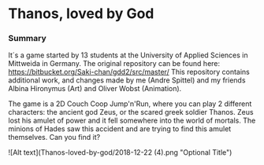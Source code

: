 
# Thanos, loved by God
### Summary
It´s a game started by 13 students at the University of Applied Sciences in Mittweida in Germany. The original repository can be found here:
https://bitbucket.org/Saki-chan/gdd2/src/master/
This repository contains additional work, and changes made by me (Andre Spittel) and my friends Albina Hironymus (Art) and Oliver Wobst (Animation).

The game is a 2D Couch Coop Jump'n'Run, where you can play 2 different characters: the ancient god Zeus, or the scared greek soldier Thanos. Zeus lost his amulet of power and it fell somewhere into the world of mortals. The minions of Hades saw this accident and are trying to find this amulet themselves. Can you find it?

![Alt text](Thanos-loved-by-god/2018-12-22 (4).png
       "Optional Title")
